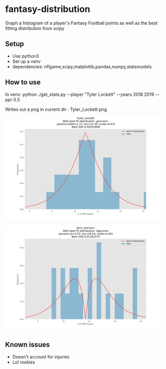 # fantasy-distribution
Graph a histogram of a player's Fantasy Football points as well as the best fitting distribution from scipy


## Setup
- Use python3
- Set up a venv
- dependencies: nflgame,scipy,matplotlib,pandas,numpy,statsmodels


## How to use
In venv: 
   python ./get_stats.py --player "Tyler Lockett" --years 2018 2019 --ppr 0.5

Writes out a png in current dir : Tyler_Lockett.png

![Tyler Lockett 2018-2019](https://github.com/rahunt/fantasy-distribution/blob/master/Tyler_Lockett.png)

![Alvin Kamara 2018-2019](https://github.com/rahunt/fantasy-distribution/blob/master/Alvin_Kamara.png)

## Known issues
- Doesn't account for injuries
- Lol rookies
